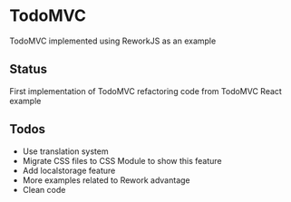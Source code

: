 # TodoMVC

TodoMVC implemented using ReworkJS as an example 

## Status

First implementation of TodoMVC refactoring code from TodoMVC React example

## Todos
* Use translation system
* Migrate CSS files to CSS Module to show this feature
* Add localstorage feature
* More examples related to Rework advantage
* Clean code